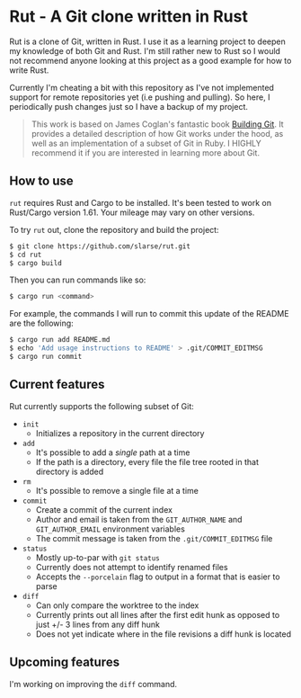 # Rut - A Git clone written in Rust
Rut is a clone of Git, written in Rust. I use it as a learning project to
deepen my knowledge of both Git and Rust. I'm still rather new to Rust so
I would not recommend anyone looking at this project as a good example for how
to write Rust.

Currently I'm cheating a bit with this repository as I've not implemented
support for remote repositories yet (i.e pushing and pulling). So here,
I periodically push changes just so I have a backup of my project.

> This work is based on James Coglan's fantastic book [Building
> Git](https://shop.jcoglan.com/building-git/). It provides a detailed
> description of how Git works under the hood, as well as an implementation of a
> subset of Git in Ruby. I HIGHLY recommend it if you are interested in learning
> more about Git.

## How to use

`rut` requires Rust and Cargo to be installed. It's been tested to work on
Rust/Cargo version 1.61. Your mileage may vary on other versions.

To try `rut` out, clone the repository and build the project:

```bash
$ git clone https://github.com/slarse/rut.git
$ cd rut
$ cargo build
```

Then you can run commands like so:

```bash
$ cargo run <command>
```

For example, the commands I will run to commit this update of the README are
the following:

```bash
$ cargo run add README.md
$ echo 'Add usage instructions to README' > .git/COMMIT_EDITMSG
$ cargo run commit
```

## Current features

Rut currently supports the following subset of Git:

* `init`
    - Initializes a repository in the current directory
* `add`
    - It's possible to add a _single_ path at a time
    - If the path is a directory, every file the file tree rooted in that
      directory is added
* `rm`
    - It's possible to remove a single file at a time
* `commit`
    - Create a commit of the current index
    - Author and email is taken from the `GIT_AUTHOR_NAME` and
      `GIT_AUTHOR_EMAIL` environment variables
    - The commit message is taken from the `.git/COMMIT_EDITMSG` file
* `status`
    - Mostly up-to-par with `git status`
    - Currently does not attempt to identify renamed files
    - Accepts the `--porcelain` flag to output in a format that is easier to parse
* `diff`
    - Can only compare the worktree to the index
    - Currently prints out all lines after the first edit hunk as opposed to
      just +/- 3 lines from any diff hunk
    - Does not yet indicate where in the file revisions a diff hunk is located

## Upcoming features

I'm working on improving the `diff` command.
